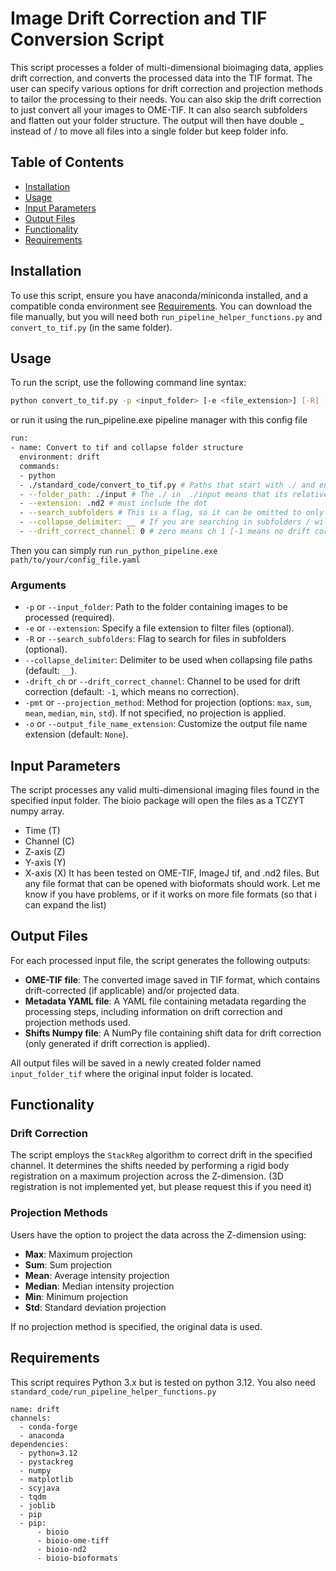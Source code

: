 
# Image Drift Correction and TIF Conversion Script

This script processes a folder of multi-dimensional bioimaging data, applies drift correction, and converts the processed data into the TIF format. The user can specify various options for drift correction and projection methods to tailor the processing to their needs.
You can also skip the drift correction to just convert all your images to OME-TIF. It can also search subfolders and flatten out your folder structure. The output will then have double _ instead of / to move all files into a single folder but keep folder info.

## Table of Contents
- [Installation](#installation)
- [Usage](#usage)
- [Input Parameters](#input-parameters)
- [Output Files](#output-files)
- [Functionality](#functionality)
- [Requirements](#requirements)

## Installation
To use this script, ensure you have anaconda/miniconda installed, and a compatible conda environment see [Requirements](#requirements).
You can download the file manually, but you will need both `run_pipeline_helper_functions.py` and `convert_to_tif.py` (in the same folder).

## Usage

To run the script, use the following command line syntax:

```bash
python convert_to_tif.py -p <input_folder> [-e <file_extension>] [-R] [--collapse_delimiter <delimiter>] [-drift_ch <channel>] [-pmt <projection_method>] [-o <output_file_extension>]
```
or run it using the run_pipeline.exe pipeline manager with this config file
```bash
run:
- name: Convert to tif and collapse folder structure
  environment: drift
  commands:
  - python
  - ./standard_code/convert_to_tif.py # Paths that start with ./ and ends with .py are relative to the root folder of run_python_pipeline.exe
  - --folder_path: ./input # The ./ in  ./input means that its relative to the config file. You can also use full paths
  - --extension: .nd2 # must include the dot
  - --search_subfolders # This is a flag, so it can be omitted to only search the top folder
  - --collapse_delimiter: __ # If you are searching in subfolders / will be replaced with double underscores as a default so folder/subfolder/image1.nd2 will become folder__subfolder__image1.tif in the output folder
  - --drift_correct_channel: 0 # zero means ch 1 [-1 means no drift correction (can also be omitted)]
```
Then you can simply run `run_python_pipeline.exe path/to/your/config_file.yaml`

### Arguments
- `-p` or `--input_folder`: Path to the folder containing images to be processed (required).
- `-e` or `--extension`: Specify a file extension to filter files (optional).
- `-R` or `--search_subfolders`: Flag to search for files in subfolders (optional).
- `--collapse_delimiter`: Delimiter to be used when collapsing file paths (default: `__`).
- `-drift_ch` or `--drift_correct_channel`: Channel to be used for drift correction (default: `-1`, which means no correction).
- `-pmt` or `--projection_method`: Method for projection (options: `max`, `sum`, `mean`, `median`, `min`, `std`). If not specified, no projection is applied.
- `-o` or `--output_file_name_extension`: Customize the output file name extension (default: `None`).

## Input Parameters
The script processes any valid multi-dimensional imaging files found in the specified input folder. The bioio package will open the files as a TCZYT numpy array.
- Time (T)
- Channel (C)
- Z-axis (Z)
- Y-axis (Y)
- X-axis (X)
It has been tested on OME-TIF, ImageJ tif, and .nd2 files. But any file format that can be opened with bioformats should work. Let me know if you have problems, or if it works on more file formats (so that i can expand the list)

## Output Files
For each processed input file, the script generates the following outputs:
- **OME-TIF file**: The converted image saved in TIF format, which contains drift-corrected (if applicable) and/or projected data.
- **Metadata YAML file**: A YAML file containing metadata regarding the processing steps, including information on drift correction and projection methods used.
- **Shifts Numpy file**: A NumPy file containing shift data for drift correction (only generated if drift correction is applied).

All output files will be saved in a newly created folder named `input_folder_tif` where the original input folder is located.

## Functionality

### Drift Correction
The script employs the `StackReg` algorithm to correct drift in the specified channel. It determines the shifts needed by performing a rigid body registration on a maximum projection across the Z-dimension. (3D registration is not implemented yet, but please request this if you need it)

### Projection Methods
Users have the option to project the data across the Z-dimension using:
- **Max**: Maximum projection
- **Sum**: Sum projection
- **Mean**: Average intensity projection
- **Median**: Median intensity projection
- **Min**: Minimum projection
- **Std**: Standard deviation projection

If no projection method is specified, the original data is used.

## Requirements
This script requires Python 3.x but is tested on python 3.12. You also need `standard_code/run_pipeline_helper_functions.py`
```
name: drift
channels:
  - conda-forge
  - anaconda
dependencies:
  - python=3.12
  - pystackreg
  - numpy
  - matplotlib
  - scyjava
  - tqdm
  - joblib
  - pip
  - pip:
      - bioio
      - bioio-ome-tiff
      - bioio-nd2
      - bioio-bioformats
```
